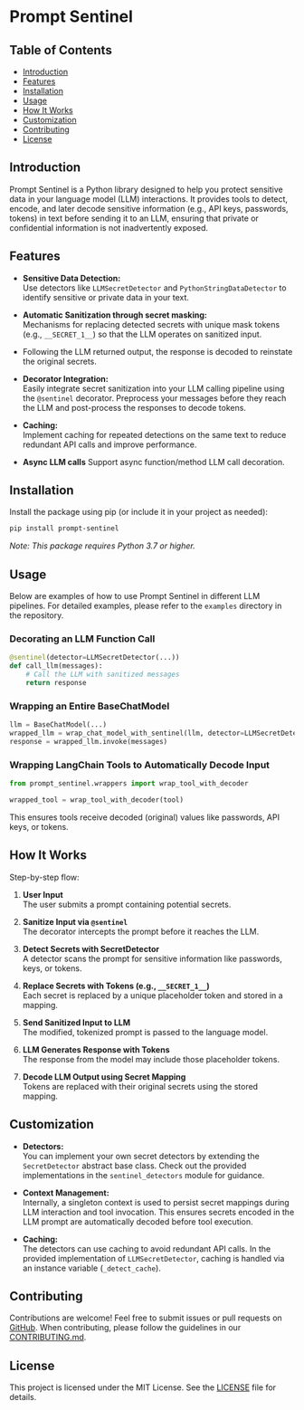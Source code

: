 
# Prompt Sentinel

## Table of Contents
- [Introduction](#introduction)
- [Features](#features)
- [Installation](#installation)
- [Usage](#usage)
- [How It Works](#how-it-works)
- [Customization](#customization)
- [Contributing](#contributing)
- [License](#license)

## Introduction
Prompt Sentinel is a Python library designed to help you protect sensitive data in your language model (LLM) interactions. It provides tools to detect, encode, and later decode sensitive information (e.g., API keys, passwords, tokens) in text before sending it to an LLM, ensuring that private or confidential information is not inadvertently exposed.

## Features

- **Sensitive Data Detection:**  
  Use detectors like `LLMSecretDetector` and `PythonStringDataDetector` to identify sensitive or private data in your text.

- **Automatic Sanitization through secret masking:**  
  Mechanisms for replacing detected secrets with unique mask tokens (e.g., `__SECRET_1__`) so that the LLM operates on sanitized input. 
- Following the LLM returned output, the response is decoded to reinstate the original secrets.

- **Decorator Integration:**  
  Easily integrate secret sanitization into your LLM calling pipeline using the `@sentinel` decorator. Preprocess your messages before they reach the LLM and post-process the responses to decode tokens.

- **Caching:**  
  Implement caching for repeated detections on the same text to reduce redundant API calls and improve performance.

- **Async LLM calls**
  Support async function/method LLM call decoration.

## Installation

Install the package using pip (or include it in your project as needed):

```bash
pip install prompt-sentinel
```

*Note: This package requires Python 3.7 or higher.*

## Usage

Below are examples of how to use Prompt Sentinel in different LLM pipelines. For detailed examples, please refer to the `examples` directory in the repository.

### Decorating an LLM Function Call

```python
@sentinel(detector=LLMSecretDetector(...))
def call_llm(messages):
    # Call the LLM with sanitized messages
    return response
```

### Wrapping an Entire BaseChatModel

```python
llm = BaseChatModel(...)
wrapped_llm = wrap_chat_model_with_sentinel(llm, detector=LLMSecretDetector(...))
response = wrapped_llm.invoke(messages)
```

### Wrapping LangChain Tools to Automatically Decode Input

```python
from prompt_sentinel.wrappers import wrap_tool_with_decoder

wrapped_tool = wrap_tool_with_decoder(tool)
```

This ensures tools receive decoded (original) values like passwords, API keys, or tokens.

## How It Works

Step-by-step flow:

1. **User Input**  
   The user submits a prompt containing potential secrets.

2. **Sanitize Input via `@sentinel`**  
   The decorator intercepts the prompt before it reaches the LLM.

3. **Detect Secrets with SecretDetector**  
   A detector scans the prompt for sensitive information like passwords, keys, or tokens.

4. **Replace Secrets with Tokens (e.g., `__SECRET_1__`)**  
   Each secret is replaced by a unique placeholder token and stored in a mapping.

5. **Send Sanitized Input to LLM**  
   The modified, tokenized prompt is passed to the language model.

6. **LLM Generates Response with Tokens**  
   The response from the model may include those placeholder tokens.

7. **Decode LLM Output using Secret Mapping**  
   Tokens are replaced with their original secrets using the stored mapping.

## Customization

- **Detectors:**  
  You can implement your own secret detectors by extending the `SecretDetector` abstract base class. Check out the provided implementations in the `sentinel_detectors` module for guidance.

- **Context Management:**  
  Internally, a singleton context is used to persist secret mappings during LLM interaction and tool invocation. This ensures secrets encoded in the LLM prompt are automatically decoded before tool execution.

- **Caching:**  
  The detectors can use caching to avoid redundant API calls. In the provided implementation of `LLMSecretDetector`, caching is handled via an instance variable (`_detect_cache`).

## Contributing

Contributions are welcome! Feel free to submit issues or pull requests on [GitHub](https://github.com/yourusername/prompt-sentinel). When contributing, please follow the guidelines in our [CONTRIBUTING.md](CONTRIBUTING.md).

## License

This project is licensed under the MIT License. See the [LICENSE](LICENSE) file for details.
